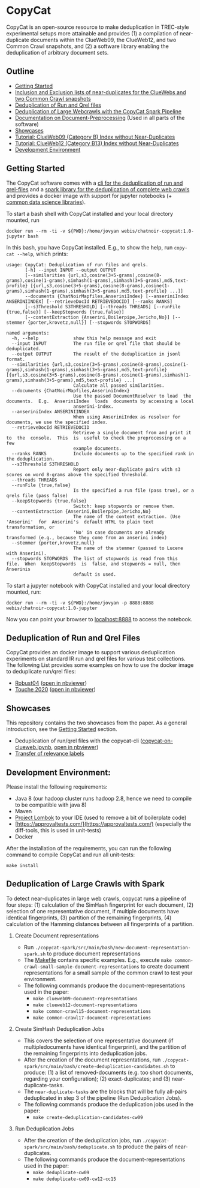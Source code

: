 # CopyCat

CopyCat is an open-source resource to make deduplication in TREC-style experimental setups more attainable and provides (1) a compilation of near-duplicate documents within the ClueWeb09, the ClueWeb12, and two Common Crawl snapshots, and (2) a software library enabling the deduplication of arbitrary document sets.

## Outline

- [Getting Started](#getting-started)
- [Inclusion and Exclusion lists of near-duplicates for the ClueWebs and two Common Crawl snapshots](https://webis.de/data/chatnoir-copycat-21)
- [Deduplication of Run and Qrel files](#deduplication-of-run-and-qrel-files)
- [Deduplication of Large Webcrawls with the CopyCat Spark Pipeline](#deduplication-of-large-crawls-with-spark)
- [Documentation on Document-Preprocessing](copycat-modules/document-preprocessing/README.md) (Used in all parts of the software)
- [Showcases](#showcases)
- [Tutorial: ClueWeb09 (Category B) Index without Near-Duplicates](case-studies/indexing-clueweb09b-without-near-duplicates/README.md)
- [Tutorial: ClueWeb12 (Category B13) Index without Near-Duplicates](case-studies/indexing-clueweb12b13-without-near-duplicates/README.md)
- [Development Environment](#development-environment)

## Getting Started

The CopyCat software comes with a [cli for the deduplication of run and qrel-files](copycat-cli) and a [spark library for the deduplication of complete web crawls](copycat-spark) and provides a docker image with support for jupyter notebooks (+ [common data science libraries](https://hub.docker.com/r/jupyter/datascience-notebook/)).

To start a bash shell with CopyCat installed and your local directory mounted, run 
```
docker run --rm -ti -v ${PWD}:/home/jovyan webis/chatnoir-copycat:1.0-jupyter bash 
```
In this bash, you have CopyCat installed. E.g., to show the help, run `copy-cat --help`, which prints:
```
usage: CopyCat: Deduplication of run files and qrels.
       [-h] --input INPUT --output OUTPUT
       [--similarities {url,s3,cosine(3+5-grams),cosine(8-grams),cosine(1-grams),simhash(1-grams),simhash(3+5-grams),md5,text-profile} [{url,s3,cosine(3+5-grams),cosine(8-grams),cosine(1-grams),simhash(1-grams),simhash(3+5-grams),md5,text-profile} ...]]
       --documents {ChatNoirMapfiles,AnseriniIndex} [--anseriniIndex ANSERINIINDEX] [--retrieveDocId RETRIEVEDOCID] [--ranks RANKS]
       [--s3Threshold S3THRESHOLD] [--threads THREADS] [--runFile {true,false}] [--keepStopwords {true,false}]
       [--contentExtraction {Anserini,Boilerpipe,Jericho,No}] [--stemmer {porter,krovetz,null}] [--stopwords STOPWORDS]

named arguments:
  -h, --help             show this help message and exit
  --input INPUT          The run file or qrel file that should be deduplicated.
  --output OUTPUT        The result of the deduplication in jsonl format.
  --similarities {url,s3,cosine(3+5-grams),cosine(8-grams),cosine(1-grams),simhash(1-grams),simhash(3+5-grams),md5,text-profile} [{url,s3,cosine(3+5-grams),cosine(8-grams),cosine(1-grams),simhash(1-grams),simhash(3+5-grams),md5,text-profile} ...]
                         Calculate all passed similarities.
  --documents {ChatNoirMapfiles,AnseriniIndex}
                         Use the passed DocumentResolver to load  the  documents.  E.g.  AnseriniIndex  loads  documents by accessing a local
                         anserini-index.
  --anseriniIndex ANSERINIINDEX
                         When using AnseriniIndex as resolver for documents, we use the specified index.
  --retrieveDocId RETRIEVEDOCID
                         Retrieve a single document from and print it to  the  console.  This  is  useful to check the preprocessing on a few
                         example documents.
  --ranks RANKS          Include documents up to the specified rank in the deduplication.
  --s3Threshold S3THRESHOLD
                         Report only near-duplicate pairs with s3 scores on word 8-grams above the specified threshold.
  --threads THREADS
  --runFile {true,false}
                         Is the specified a run file (pass true), or a qrels file (pass false)
  --keepStopwords {true,false}
                         Switch: keep stopwords or remove them.
  --contentExtraction {Anserini,Boilerpipe,Jericho,No}
                         The name of the content extraction. (Use  'Anserini'  for  Anserini's  default HTML to plain text transformation, or
                         'No' in case documents are already transformed (e.g., because they come from an anserini index)
  --stemmer {porter,krovetz,null}
                         The name of the stemmer (passed to Lucene with Anserini).
  --stopwords STOPWORDS  The list of stopwords is read from this  file.  When  keepStopwords  is  false, and stopwords = null, then Anserinis
                         default is used.
```


To start a jupyter notebook with CopyCat installed and your local directory mounted, run:
```
docker run --rm -ti -v ${PWD}:/home/jovyan -p 8888:8888 webis/chatnoir-copycat:1.0-jupyter
```
Now you can point your browser to [localhost:8888](localhost:8888) to access the notebook.


## Deduplication of Run and Qrel Files

CopyCat provides an docker image to support various deduplication experiments on standard IR run and qrel files for various test collections.
The following List provides some examples on how to use the docker image to deduplicate run/qrel files:

- [Robust04](copycat-spark/src/main/jupyter/copycat-on-robust04.ipynb) ([open in nbviewer](https://nbviewer.jupyter.org/github/chatnoir-eu/copycat/tree/master/copycat-spark/src/main/jupyter/copycat-on-robust04.ipynb))
- [Touche 2020](copycat-spark/src/main/jupyter/copycat-on-argsme.ipynb) ([open in nbviewer](https://nbviewer.jupyter.org/github/chatnoir-eu/copycat/tree/master/copycat-spark/src/main/jupyter/copycat-on-argsme.ipynb))

## Showcases

This repository contains the two showcases from the paper.
As a general introduction, see the [Getting Started](#getting-started) section.

- Deduplication of run/qrel files with the copycat-cli ([copycat-on-clueweb.ipynb](copycat-spark/src/main/jupyter/copycat-on-clueweb.ipynb), [open in nbviewer](https://nbviewer.jupyter.org/github/chatnoir-eu/copycat/tree/master/copycat-spark/src/main/jupyter/copycat-on-clueweb.ipynb))
- [Transfer of relevance labels](case-studies/relevance-label-transfer/README.md)

## Development Environment:

Please install the following requirements:

- Java 8 (our hadoop cluster runs hadoop 2.8, hence we need to compile to be compatible with java 8)
- Maven
- [Project Lombok](https://projectlombok.org/) to your IDE (used to remove a bit of boilerplate code)
- [https://approvaltests.com/](https://approvaltests.com/) (especially the diff-tools, this is used in unit-tests)
- Docker

After the installation of the requirements, you can run the following command to compile CopyCat and run all unit-tests:
```
make install
```

## Deduplication of Large Crawls with Spark

To detect near-duplicates in large web crawls, copycat runs a pipeline of four steps: (1) calculation of the SimHash fingerprint for each document, (2) selection of one representative document, if multiple documents have identical fingerprints, (3) partition of the remaining fingerprints, (4) calculation of the Hamming distances between all fingerprints of a partition.

1. Create Document representations
   - Run `./copycat-spark/src/main/bash/new-document-representation-spark.sh` to produce document representations
   - The  [Makefile](Makefile) contains specific examples. E.g., execute `make common-crawl-small-sample-document-representations` to create document representations for a small sample of the common crawl to test your environment.
   - The following commands produce the document-representations used in the paper:
     - `make clueweb09-document-representations`
     - `make clueweb12-document-representations`
     - `make common-crawl15-document-representations`
     - `make common-crawl17-document-representations`

2. Create SimHash Deduplication Jobs
   - This covers the selection of one representative document (if multipledocuments have identical fingerprint), and the partition of the remaining fingerprints into deduplication jobs.
   - After the creation of the document representations, run `./copycat-spark/src/main/bash/create-deduplication-candidates.sh` to produce: (1) a list of removed-documents (e.g. too short documents, regarding your configuration); (2) exact-duplicates; and (3) near-duplicate-tasks.
   - The `near-duplicate-tasks` are the blocks that will be fully all-pairs deduplicated in step 3 of the pipeline (Run Deduplication Jobs).
   - The following commands produce the deduplication jobs used in the paper:
     - `make create-deduplication-candidates-cw09`
   
3. Run Deduplication Jobs
   - After the creation of the deduplication jobs, run `./copycat-spark/src/main/bash/deduplicate.sh` to produce the pairs of near-duplicates.
   - The following commands produce the document-representations used in the paper:
     - `make deduplicate-cw09`
     - `make deduplicate-cw09-cw12-cc15`

